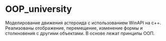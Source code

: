# OOP_university

Моделирование движения астероида с использованием WinAPI на c++. Реализованы отображение, перемещение, изменение формы и столкновения с другими объектами. В основе лежат принципы ООП. 
